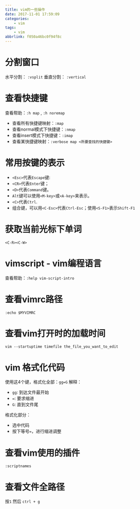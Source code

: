 ```yaml
---
title: vim的一些操作
date: 2017-11-01 17:59:09
categories:
    - vim
tags:
    - vim
abbrlink: f050a46bc0f94f8c
---
```


# 分割窗口

水平分割： `:vsplit`
垂直分割： `:vertical`

# 查看快捷键

查看帮助：`:h map` , `:h noremap`

* 查看所有快捷键映射：`:map`
* 查看normal模式下快捷键：`:nmap`
* 查看insert模式下快捷键：`:imap`
* 查看某快捷键映射：`:verbose map <所要查找的快捷键>` 

# 常用按键的表示

* `<Esc>`代表`Escape`键:
* `<CR>`代表`Enter`键；
* `<D>`代表`Command`键。
* `Alt`键可以使用`<M-key>`或`<A-key>`来表示。
* `<C>`代表`Ctrl`.
* 组合键，可以用`<C-Esc>`代表`Ctrl-Esc`；使用`<S-F1>`表示`Shift-F1`

# 获取当前光标下单词

`<C-R><C-W>`

# vimscript - vim编程语言

查看帮助：`:help vim-script-intro`

# 查看vimrc路径

`:echo $MYVIMRC`

# 查看vim打开时的加载时间

`vim --startuptime timefile the_file_you_want_to_edit`


# vim 格式化代码

使用这4个键，格式化全部：`gg=G` 
解释：
* `gg`: 到达文件最开始 
* `=`: 要求缩进
* `G`: 直到文件尾 

格式化部分：
* 选中代码
* 按下等号`=`，进行缩进调整

# 查看vim使用的插件

`:scriptnames`

# 查看文件全路径

按`1` 然后 `ctrl + g`


